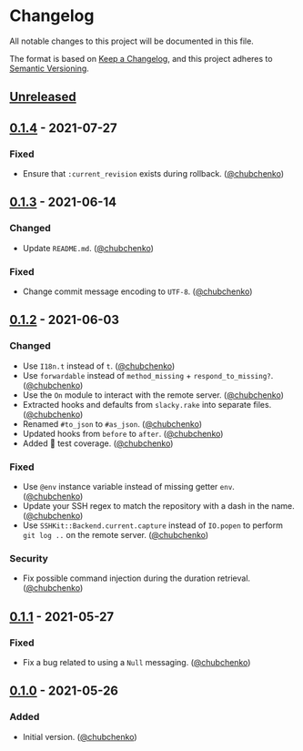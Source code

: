 # Changelog
All notable changes to this project will be documented in this file.

The format is based on [Keep a Changelog](https://keepachangelog.com/en/1.0.0/),
and this project adheres to [Semantic Versioning](https://semver.org/spec/v2.0.0.html).

## [Unreleased]

## [0.1.4] - 2021-07-27
### Fixed
- Ensure that `:current_revision` exists during rollback. ([@chubchenko][])

## [0.1.3] - 2021-06-14
### Changed
- Update `README.md`. ([@chubchenko][])

### Fixed
- Change commit message encoding to `UTF-8`. ([@chubchenko][])

## [0.1.2] - 2021-06-03
### Changed
- Use `I18n.t` instead of `t`. ([@chubchenko][])
- Use `forwardable` instead of `method_missing` + `respond_to_missing?`. ([@chubchenko][])
- Use the `On` module to interact with the remote server. ([@chubchenko][])
- Extracted hooks and defaults from `slacky.rake` into separate files. ([@chubchenko][])
- Renamed `#to_json` to `#as_json`. ([@chubchenko][])
- Updated hooks from `before` to `after`. ([@chubchenko][])
- Added 💯 test coverage. ([@chubchenko][])

### Fixed
- Use `@env` instance variable instead of missing getter `env`. ([@chubchenko][])
- Update your SSH regex to match the repository with a dash in the name. ([@chubchenko][])
- Use `SSHKit::Backend.current.capture` instead of `IO.popen` to perform `git log ..` on the remote server. ([@chubchenko][])

### Security
- Fix possible command injection during the duration retrieval. ([@chubchenko][])

## [0.1.1] - 2021-05-27
### Fixed
- Fix a bug related to using a `Null` messaging. ([@chubchenko][])

## [0.1.0] - 2021-05-26
### Added
- Initial version. ([@chubchenko][])

[@chubchenko]: https://github.com/chubchenko
[Unreleased]: https://github.com/chubchenko/capistrano-slacky/compare/v0.1.4...HEAD
[0.1.4]: https://github.com/chubchenko/capistrano-slacky/compare/v0.1.3...v0.1.4
[0.1.3]: https://github.com/chubchenko/capistrano-slacky/compare/v0.1.2...v0.1.3
[0.1.2]: https://github.com/chubchenko/capistrano-slacky/compare/v0.1.1...v0.1.2
[0.1.1]: https://github.com/chubchenko/capistrano-slacky/compare/v0.1.0...v0.1.1
[0.1.0]: https://github.com/chubchenko/capistrano-slacky/releases/tag/v0.1.0

